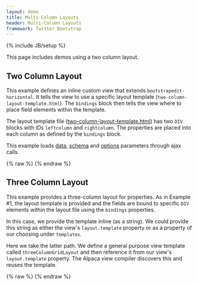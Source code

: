 ```yaml
---
layout: demo
title: Multi-Column Layouts
header: Multi-Column Layouts
framework: Twitter Bootstrap
---
```

{% include JB/setup %}

This page includes demos using a two column layout.

## Two Column Layout

This example defines an inline custom view that extends <code>bootstrapedit-horizontal</code>.
It tells the view to use a specific layout template (<code>two-column-layout-template.html</code>).
The <code>bindings</code> block then tells the view where to place field elements within the template.

The layout template file
(<a href="two-column-layout-template.html" target="_source">two-column-layout-template.html</a>)
has two <code>DIV</code> blocks with IDs <code>leftcolumn</code> and <code>rightcolumn</code>.
The properties are placed into each column as defined by the <code>bindings</code> block.

This example loads <a href="customer-profile-data.json" target="_source">data</a>,
<a href="customer-profile-schema.json" target="_source">schema</a> and
<a href="customer-profile-options.json" target="_source">options</a> parameters through ajax calls.

<div id="field1"></div>
{% raw %}
<script type="text/javascript" id="field1-script">
$("#field1").alpaca({
    "dataSource": "/data/customer-profile-data.json",
    "schemaSource": "/data/customer-profile-schema.json",
    "optionsSource": "/data/customer-profile-options.json",
    "view": {
        "parent": "bootstrap-edit-horizontal",
        "layout": {
            "template": './two-column-layout-template.html',
            "bindings": {
                "name": "leftcolumn",
                "age": "leftcolumn",
                "gender": "leftcolumn",
                "member": "leftcolumn",
                "photo": "leftcolumn",
                "phone": "leftcolumn",
                "icecream": "leftcolumn",
                "address": "rightcolumn"
            }
        }
    }
});
</script>
{% endraw %}


## Three Column Layout

This example provides a three-column layout for properties.  As in Example #1, the layout template is
provided and the fields are bound to specific <code>DIV</code> elements within the layout file using the
<code>bindings</code> properties.

In this case, we provide the template inline (as a string).  We could provide this string as either the
view's <code>layout.template</code> property or as a property of our choosing under <code>templates</code>.

Here we take the latter path.  We define a general purpose view template called <code>threeColumnGridLayout</code>
and then reference it from our view's <code>layout.template</code> property.  The Alpaca view compiler discovers this
and reuses the template.

<div id="field2"></div>
{% raw %}
<script type="text/javascript" id="field2-script">
$("#field2").alpaca({
    "dataSource": "/data/customer-profile-data.json",
    "schemaSource": "/data/customer-profile-schema.json",
    "optionsSource": "/data/customer-profile-options.json",
    "view": {
        "parent": "bootstrap-edit",
        "layout": {
            "template": "threeColumnGridLayout",
            "bindings": {
                "name": "column-1",
                "age": "column-1",
                "gender": "column-2",
                "member": "column-2",
                "photo": "column-2",
                "phone": "column-2",
                "icecream": "column-3",
                "address": "column-3"
            }
        },
        "templates": {
            "threeColumnGridLayout": '<div class="row">'
                    + '{{#if options.label}}<h2>{{options.label}}</h2><span></span>{{/if}}'
                    + '{{#if options.helper}}<p>{{options.helper}}</p>{{/if}}'
                    + '<div id="column-1" class="col-md-6"> </div>'
                    + '<div id="column-2" class="col-md-6"> </div>'
                    + '<div id="column-3" class="col-md-12"> </div>'
                    + '<div class="clear"></div>'
                    + '</div>'
        }
    }
});
</script>
{% endraw %}
